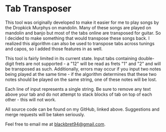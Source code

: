 # Tab Transposer
This tool was originally developed to make it easier for me to play songs by the Dropkick Murphys on mandolin. Many of these songs are played on mandolin and banjo but most of the tabs online are transposed for guitar. So I decided to make something that would transpose these songs back. I realized this algorithm can also be used to transpose tabs across tunings and capos, so I added those features in as well.

This tool is fairly limited in its current state. Input tabs containing double-digit frets are not supported - a "12" will be read as frets "1" and "2" and will be transposed as such. Additionally, errors may occur if you input two notes being played at the same time - if the algorithm determines that these two notes should be played on the same string, one of these notes will be lost.

Each line of input represents a single string. Be sure to remove any text above your tab and do not attempt to stack blocks of tab on top of each other - this will not work.

All source code can be found on my GitHub, linked above. Suggestions and merge requests will be taken seriously.

Feel free to email me at blackbret94@gmail.com.
